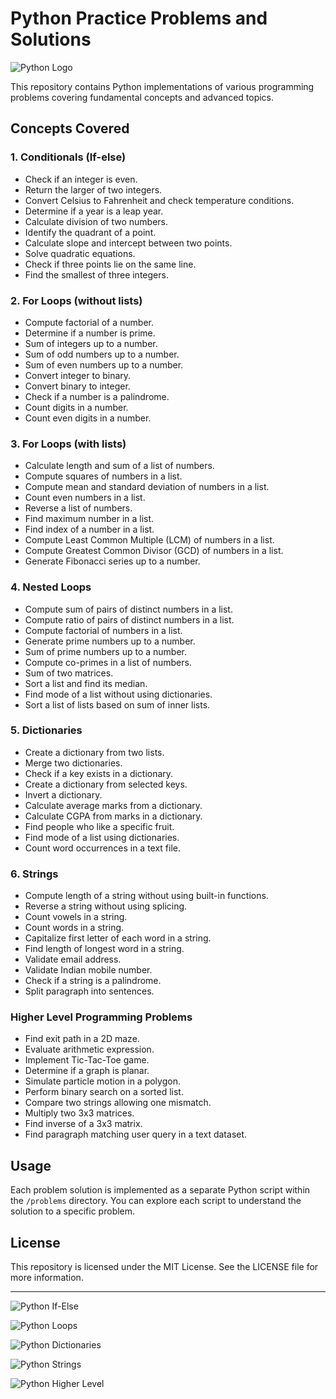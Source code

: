 # Python Practice Problems and Solutions

![Python Logo](https://www.python.org/static/community_logos/python-logo.png)

This repository contains Python implementations of various programming problems covering fundamental concepts and advanced topics.

## Concepts Covered

### 1. Conditionals (If-else)
- Check if an integer is even.
- Return the larger of two integers.
- Convert Celsius to Fahrenheit and check temperature conditions.
- Determine if a year is a leap year.
- Calculate division of two numbers.
- Identify the quadrant of a point.
- Calculate slope and intercept between two points.
- Solve quadratic equations.
- Check if three points lie on the same line.
- Find the smallest of three integers.

### 2. For Loops (without lists)
- Compute factorial of a number.
- Determine if a number is prime.
- Sum of integers up to a number.
- Sum of odd numbers up to a number.
- Sum of even numbers up to a number.
- Convert integer to binary.
- Convert binary to integer.
- Check if a number is a palindrome.
- Count digits in a number.
- Count even digits in a number.

### 3. For Loops (with lists)
- Calculate length and sum of a list of numbers.
- Compute squares of numbers in a list.
- Compute mean and standard deviation of numbers in a list.
- Count even numbers in a list.
- Reverse a list of numbers.
- Find maximum number in a list.
- Find index of a number in a list.
- Compute Least Common Multiple (LCM) of numbers in a list.
- Compute Greatest Common Divisor (GCD) of numbers in a list.
- Generate Fibonacci series up to a number.

### 4. Nested Loops
- Compute sum of pairs of distinct numbers in a list.
- Compute ratio of pairs of distinct numbers in a list.
- Compute factorial of numbers in a list.
- Generate prime numbers up to a number.
- Sum of prime numbers up to a number.
- Compute co-primes in a list of numbers.
- Sum of two matrices.
- Sort a list and find its median.
- Find mode of a list without using dictionaries.
- Sort a list of lists based on sum of inner lists.

### 5. Dictionaries
- Create a dictionary from two lists.
- Merge two dictionaries.
- Check if a key exists in a dictionary.
- Create a dictionary from selected keys.
- Invert a dictionary.
- Calculate average marks from a dictionary.
- Calculate CGPA from marks in a dictionary.
- Find people who like a specific fruit.
- Find mode of a list using dictionaries.
- Count word occurrences in a text file.

### 6. Strings
- Compute length of a string without using built-in functions.
- Reverse a string without using splicing.
- Count vowels in a string.
- Count words in a string.
- Capitalize first letter of each word in a string.
- Find length of longest word in a string.
- Validate email address.
- Validate Indian mobile number.
- Check if a string is a palindrome.
- Split paragraph into sentences.

### Higher Level Programming Problems
- Find exit path in a 2D maze.
- Evaluate arithmetic expression.
- Implement Tic-Tac-Toe game.
- Determine if a graph is planar.
- Simulate particle motion in a polygon.
- Perform binary search on a sorted list.
- Compare two strings allowing one mismatch.
- Multiply two 3x3 matrices.
- Find inverse of a 3x3 matrix.
- Find paragraph matching user query in a text dataset.

## Usage
Each problem solution is implemented as a separate Python script within the `/problems` directory. You can explore each script to understand the solution to a specific problem.

## License
This repository is licensed under the MIT License. See the LICENSE file for more information.

---

![Python If-Else](https://cdn.pixabay.com/photo/2017/08/30/01/05/milky-way-2695569_960_720.jpg)

![Python Loops](https://cdn.pixabay.com/photo/2016/02/19/11/30/milky-way-1209402_960_720.jpg)

![Python Dictionaries](https://cdn.pixabay.com/photo/2016/09/29/20/01/milky-way-1701447_960_720.jpg)

![Python Strings](https://cdn.pixabay.com/photo/2017/01/17/23/21/soap-bubble-1989120_960_720.jpg)

![Python Higher Level](https://cdn.pixabay.com/photo/2017/10/30/18/11/binary-2908147_960_720.jpg)
